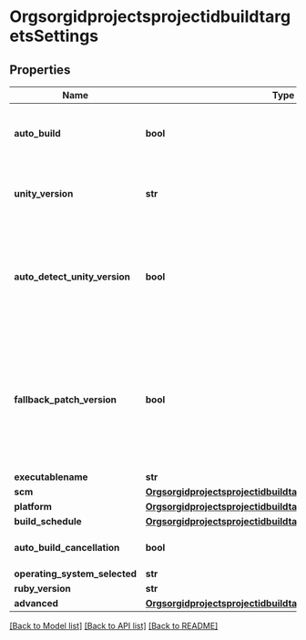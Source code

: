 # OrgsorgidprojectsprojectidbuildtargetsSettings

## Properties
Name | Type | Description | Notes
------------ | ------------- | ------------- | -------------
**auto_build** | **bool** | start builds automatically when your repo is updated | [optional] 
**unity_version** | **str** | &#39;latest&#39; or a unity dot version with underscores (ex. &#39;4_6_5&#39;) | [optional] 
**auto_detect_unity_version** | **bool** | attempt to automatically detect which unity version to use, fallback to specified unityVersion if unable to. | [optional] 
**fallback_patch_version** | **bool** | attempt to get a similar unity patch version to use, applies to unavailable auto-detected Unity versions only. | [optional] 
**executablename** | **str** |  | [optional] 
**scm** | [**OrgsorgidprojectsprojectidbuildtargetsSettingsScm**](OrgsorgidprojectsprojectidbuildtargetsSettingsScm.md) |  | [optional] 
**platform** | [**OrgsorgidprojectsprojectidbuildtargetsSettingsPlatform**](OrgsorgidprojectsprojectidbuildtargetsSettingsPlatform.md) |  | [optional] 
**build_schedule** | [**OrgsorgidprojectsprojectidbuildtargetsSettingsBuildSchedule**](OrgsorgidprojectsprojectidbuildtargetsSettingsBuildSchedule.md) |  | [optional] 
**auto_build_cancellation** | **bool** |  | [optional] [default to False]
**operating_system_selected** | **str** |  | [optional] 
**ruby_version** | **str** |  | [optional] 
**advanced** | [**OrgsorgidprojectsprojectidbuildtargetsSettingsAdvanced**](OrgsorgidprojectsprojectidbuildtargetsSettingsAdvanced.md) |  | [optional] 

[[Back to Model list]](../README.md#documentation-for-models) [[Back to API list]](../README.md#documentation-for-api-endpoints) [[Back to README]](../README.md)


